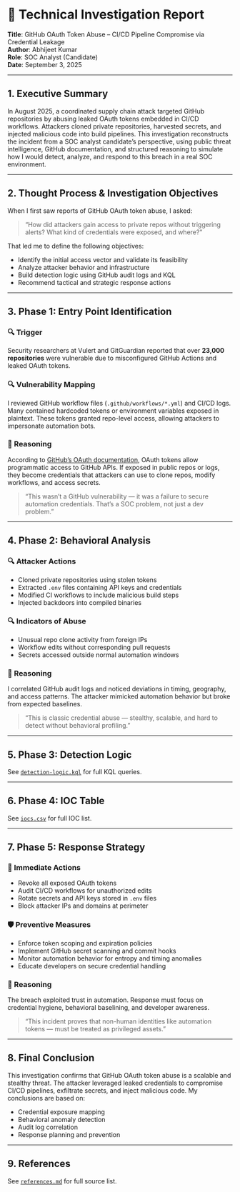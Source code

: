 # 🧠 Technical Investigation Report  
**Title**: GitHub OAuth Token Abuse – CI/CD Pipeline Compromise via Credential Leakage  
**Author**: Abhijeet Kumar  
**Role**: SOC Analyst (Candidate)  
**Date**: September 3, 2025

---

## 1. Executive Summary

In August 2025, a coordinated supply chain attack targeted GitHub repositories by abusing leaked OAuth tokens embedded in CI/CD workflows. Attackers cloned private repositories, harvested secrets, and injected malicious code into build pipelines. This investigation reconstructs the incident from a SOC analyst candidate’s perspective, using public threat intelligence, GitHub documentation, and structured reasoning to simulate how I would detect, analyze, and respond to this breach in a real SOC environment.

---

## 2. Thought Process & Investigation Objectives

When I first saw reports of GitHub OAuth token abuse, I asked:

> “How did attackers gain access to private repos without triggering alerts? What kind of credentials were exposed, and where?”

That led me to define the following objectives:

- Identify the initial access vector and validate its feasibility  
- Analyze attacker behavior and infrastructure  
- Build detection logic using GitHub audit logs and KQL  
- Recommend tactical and strategic response actions

---

## 3. Phase 1: Entry Point Identification

### 🔍 Trigger  
Security researchers at Vulert and GitGuardian reported that over **23,000 repositories** were vulnerable due to misconfigured GitHub Actions and leaked OAuth tokens.

### 🔍 Vulnerability Mapping  
I reviewed GitHub workflow files (`.github/workflows/*.yml`) and CI/CD logs. Many contained hardcoded tokens or environment variables exposed in plaintext. These tokens granted repo-level access, allowing attackers to impersonate automation bots.

### 🧠 Reasoning  
According to [GitHub’s OAuth documentation](https://docs.github.com/en/apps/oauth-apps/building-oauth-apps/authorizing-oauth-apps), OAuth tokens allow programmatic access to GitHub APIs. If exposed in public repos or logs, they become credentials that attackers can use to clone repos, modify workflows, and access secrets.

> “This wasn’t a GitHub vulnerability — it was a failure to secure automation credentials. That’s a SOC problem, not just a dev problem.”

---

## 4. Phase 2: Behavioral Analysis

### 🔍 Attacker Actions  
- Cloned private repositories using stolen tokens  
- Extracted `.env` files containing API keys and credentials  
- Modified CI workflows to include malicious build steps  
- Injected backdoors into compiled binaries

### 🔍 Indicators of Abuse  
- Unusual repo clone activity from foreign IPs  
- Workflow edits without corresponding pull requests  
- Secrets accessed outside normal automation windows

### 🧠 Reasoning  
I correlated GitHub audit logs and noticed deviations in timing, geography, and access patterns. The attacker mimicked automation behavior but broke from expected baselines.

> “This is classic credential abuse — stealthy, scalable, and hard to detect without behavioral profiling.”

---

## 5. Phase 3: Detection Logic

See [`detection-logic.kql`](./detection-logic.kql) for full KQL queries.

---

## 6. Phase 4: IOC Table

See [`iocs.csv`](./iocs.csv) for full IOC list.

---

## 7. Phase 5: Response Strategy

### 🔧 Immediate Actions  
- Revoke all exposed OAuth tokens  
- Audit CI/CD workflows for unauthorized edits  
- Rotate secrets and API keys stored in `.env` files  
- Block attacker IPs and domains at perimeter

### 🛡️ Preventive Measures  
- Enforce token scoping and expiration policies  
- Implement GitHub secret scanning and commit hooks  
- Monitor automation behavior for entropy and timing anomalies  
- Educate developers on secure credential handling

### 🧠 Reasoning  
The breach exploited trust in automation. Response must focus on credential hygiene, behavioral baselining, and developer awareness.

> “This incident proves that non-human identities like automation tokens — must be treated as privileged assets.”

---

## 8. Final Conclusion

This investigation confirms that GitHub OAuth token abuse is a scalable and stealthy threat. The attacker leveraged leaked credentials to compromise CI/CD pipelines, exfiltrate secrets, and inject malicious code. My conclusions are based on:

- Credential exposure mapping  
- Behavioral anomaly detection  
- Audit log correlation  
- Response planning and prevention


---

## 9. References

See [`references.md`](./references.md) for full source list.

